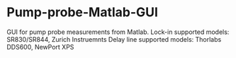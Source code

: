 # Pump-probe-Matlab-GUI
GUI for pump probe measurements from Matlab.
Lock-in supported models: SR830/SR844, Zurich Instruemnts
Delay line supported models: Thorlabs DDS600, NewPort XPS
